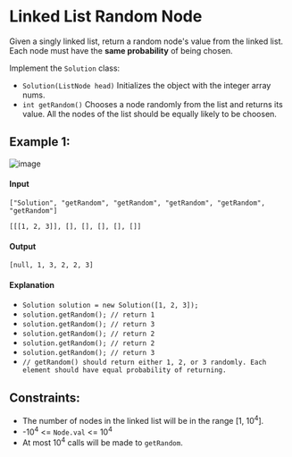 # Linked List Random Node

Given a singly linked list, return a random node's value from the linked list. Each node must have the **same probability** of being chosen.

Implement the `Solution` class:
- `Solution(ListNode head)` Initializes the object with the integer array nums.
- `int getRandom()` Chooses a node randomly from the list and returns its value. All the nodes of the list should be equally likely to be choosen.
 


## Example 1:
![image](https://user-images.githubusercontent.com/24850908/148601521-59fde97b-4b84-461e-ac90-8e90ea4c19ae.png)

#### Input

`["Solution", "getRandom", "getRandom", "getRandom", "getRandom", "getRandom"]`

`[[[1, 2, 3]], [], [], [], [], []]`

#### Output

`[null, 1, 3, 2, 2, 3]`

#### Explanation
- `Solution solution = new Solution([1, 2, 3]);`
- `solution.getRandom(); // return 1`
- `solution.getRandom(); // return 3`
- `solution.getRandom(); // return 2`
- `solution.getRandom(); // return 2`
- `solution.getRandom(); // return 3`
- `// getRandom() should return either 1, 2, or 3 randomly. Each element should have equal probability of returning.`
 


## Constraints:
- The number of nodes in the linked list will be in the range [1, 10<sup>4</sup>].
- -10<sup>4</sup> <= `Node.val` <= 10<sup>4</sup>
- At most 10<sup>4</sup> calls will be made to `getRandom`.
